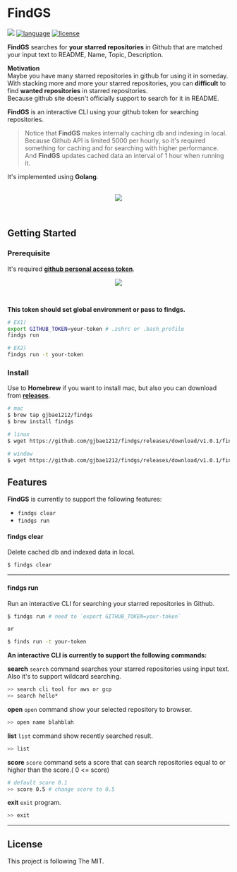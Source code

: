 # FindGS

<p align="left">
<a href="https://hits.seeyoufarm.com"/><img src="https://hits.seeyoufarm.com/api/count/incr/badge.svg?url=https%3A%2F%2Fgithub.com%2Fgjbae1212%2Ffindgs"/></a>
<a href="https://img.shields.io/badge/language-golang-blue"><img src="https://img.shields.io/badge/language-golang-blue" alt="language" /></a>
<a href="/LICENSE"><img src="https://img.shields.io/badge/license-MIT-GREEN.svg" alt="license" /></a>
</p>

**FindGS** searches for **your starred repositories** in Github that are matched your input text to README, Name, Topic, Description.

**Motivation**  
Maybe you have many starred repositories in github for using it in someday.   
With stacking more and more your starred repositories, you can **difficult** to find **wanted repositories** in starred repositories.   
Because github site doesn't officially support to search for it in README.          

**FindGS** is an interactive CLI using your github token for searching repositories.
> Notice that **FindGS** makes internally caching db and indexing in local.
> Because Github API is limited 5000 per hourly, so it's required something for caching and for searching with higher performance.  
> And **FindGS** updates cached data an interval of 1 hour when running it.

It's implemented using **Golang**.
<br/> <br/>
<p align="center">
<img src="https://storage.googleapis.com/gjbae1212-asset/findgs/findgs_hello.gif"/>
</p>
<br/>

## Getting Started

### Prerequisite
It's required [**github personal access token**](https://github.com/settings/tokens).
<p align="center">
<img src="https://storage.googleapis.com/gjbae1212-asset/findgs/findgs_token.png"/>
</p>
<br/>

  
**This token should set global environment or pass to **findgs**.**
```bash
# EX1)
export GITHUB_TOKEN=your-token # .zshrc or .bash_profile 
findgs run

# EX2)
findgs run -t your-token 
```

### Install
Use to **Homebrew** if you want to install mac, but also you can download from [**releases**](https://github.com/gjbae1212/findgs/releases).
```bash
# mac 
$ brew tap gjbae1212/findgs
$ brew install findgs

# linux
$ wget https://github.com/gjbae1212/findgs/releases/download/v1.0.1/findgs_1.0.1_Linux_x86_64.tar.gz

# window
$ wget https://github.com/gjbae1212/findgs/releases/download/v1.0.1/findgs_1.0.1_Windows_x86_64.tar.gz
```

## Features
**FindGS** is currently to support the following features:
- ```findgs clear```
- ```findgs run```
#### findgs clear
Delete cached db and indexed data in local.
```bash
$ findgs clear
```
------
#### findgs run
Run an interactive CLI for searching your starred repositories in Github.
```bash
$ findgs run # need to `export GITHUB_TOKEN=your-token`

or 

$ finds run -t your-token 
```
 
**An interactive CLI is currently to support the following commands:** 
 
**search**
`search` command searches your starred repositories using input text. Also it's to support wildcard searching.  
```bash  
>> search cli tool for aws or gcp
>> search hello* 
```  

**open**
`open` command show your selected repository to browser.  
```bash
>> open name blahblah
```

**list**
`list` command show recently searched result.
```bash
>> list
```

**score**
`score` command sets a score that can search repositories equal to or higher than the score.( 0 <= score)
```bash
# default score 0.1
>> score 0.5 # change score to 0.5 
```

**exit**
`exit` program.
```bash
>> exit 
```    
------

## License
This project is following The MIT.
